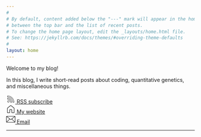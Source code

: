 ```yaml
---
#
# By default, content added below the "---" mark will appear in the home page
# between the top bar and the list of recent posts.
# To change the home page layout, edit the _layouts/home.html file.
# See: https://jekyllrb.com/docs/themes/#overriding-theme-defaults
#
layout: home
---
```


Welcome to my blog!

In this blog, I write short-read posts about coding, quantitative genetics, and miscellaneous things.

[![](./icons/rss.png)](https://nilforooshan.github.io/blog/feed.xml)[ RSS subscribe](https://nilforooshan.github.io/blog/feed.xml)   
[![](./icons/homepage.png)](https://nilforooshan.github.io/)[ My website](https://nilforooshan.github.io/)   
[![](./icons/email.png)](mailto:hgenman@gmail.com)[ Email](mailto:hgenman@gmail.com)

---
